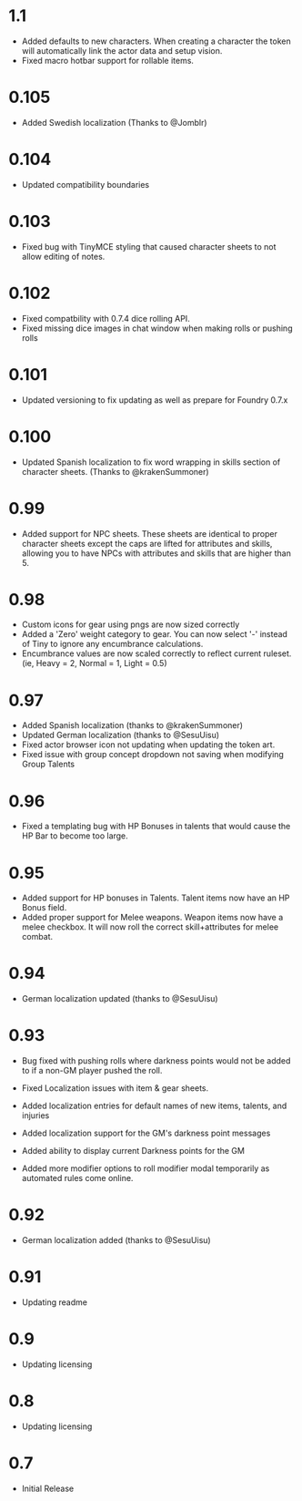 # 1.1

- Added defaults to new characters. When creating a character the token will automatically link the actor data and setup vision.
- Fixed macro hotbar support for rollable items.

# 0.105

- Added Swedish localization (Thanks to @Jomblr)

# 0.104

- Updated compatibility boundaries

# 0.103

- Fixed bug with TinyMCE styling that caused character sheets to not allow editing of notes.

# 0.102

- Fixed compatbility with 0.7.4 dice rolling API.
- Fixed missing dice images in chat window when making rolls or pushing rolls

# 0.101

- Updated versioning to fix updating as well as prepare for Foundry 0.7.x

# 0.100

- Updated Spanish localization to fix word wrapping in skills section of character sheets. (Thanks to @krakenSummoner)

# 0.99

- Added support for NPC sheets. These sheets are identical to proper character
  sheets except the caps are lifted for attributes and skills, allowing you to
  have NPCs with attributes and skills that are higher than 5.

# 0.98

- Custom icons for gear using pngs are now sized correctly
- Added a 'Zero' weight category to gear. You can now select '-' instead of Tiny to ignore any encumbrance calculations.
- Encumbrance values are now scaled correctly to reflect current ruleset. (ie, Heavy = 2, Normal = 1, Light = 0.5)

# 0.97

- Added Spanish localization (thanks to @krakenSummoner)
- Updated German localization (thanks to @SesuUisu)
- Fixed actor browser icon not updating when updating the token art.
- Fixed issue with group concept dropdown not saving when modifying Group Talents

# 0.96

- Fixed a templating bug with HP Bonuses in talents that would cause the HP Bar to become too large.

# 0.95

- Added support for HP bonuses in Talents. Talent items now have an HP Bonus field.
- Added proper support for Melee weapons. Weapon items now have a melee checkbox. It will now roll the correct skill+attributes for melee combat.

# 0.94

- German localization updated (thanks to @SesuUisu)

# 0.93

- Bug fixed with pushing rolls where darkness points would not be added to if a non-GM player pushed the roll.
- Fixed Localization issues with item & gear sheets.

- Added localization entries for default names of new items, talents, and injuries
- Added localization support for the GM's darkness point messages
- Added ability to display current Darkness points for the GM
- Added more modifier options to roll modifier modal temporarily as automated rules come online.

# 0.92

- German localization added (thanks to @SesuUisu)

# 0.91

- Updating readme

# 0.9

- Updating licensing

# 0.8

- Updating licensing

# 0.7

- Initial Release
